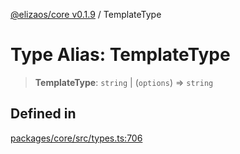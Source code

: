 [@elizaos/core v0.1.9](../index.md) / TemplateType

# Type Alias: TemplateType

> **TemplateType**: `string` \| (`options`) => `string`

## Defined in

[packages/core/src/types.ts:706](https://github.com/lggg123/eliza/blob/main/packages/core/src/types.ts#L706)

